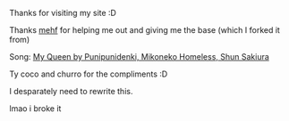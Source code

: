Thanks for visiting my site :D

Thanks [mehf](https://mehf.wtf) for helping me out and giving me the base (which I forked it from)

Song: [My Queen by Punipunidenki, Mikoneko Homeless, Shun Sakiura](https://www.youtube.com/watch?v=7a5RoNhIbYE)

Ty coco and churro for the compliments :D

I desparately need to rewrite this.

lmao i broke it
